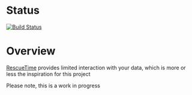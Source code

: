 Status
======
[![Build Status](https://travis-ci.org/akilman/rescue-time-export.svg?branch=master)](https://travis-ci.org/akilman/rescue-time-export)


Overview
========
[RescueTime](https://www.rescuetime.com) provides limited interaction with your data, which is more or less the inspiration for this project

Please note, this is a work in progress
